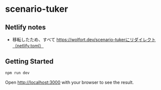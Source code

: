 # scenario-tuker

## Netlify notes

- 移転したため、すべて https://wolfort.dev/scenario-tukerにリダイレクト（netlify.toml）

## Getting Started

```bash
npm run dev
```

Open [http://localhost:3000](http://localhost:3000) with your browser to see the result.
